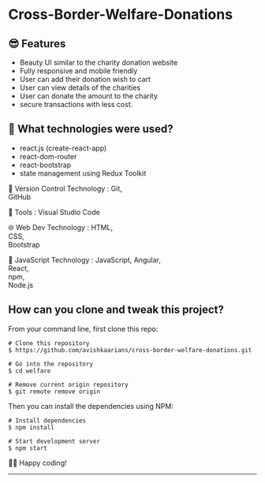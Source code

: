 # Cross-Border-Welfare-Donations

## 😎 Features

- Beauty UI similar to the charity donation website
- Fully responsive and mobile friendly 
- User can add their donation wish to cart
- User can view details of the charities
- User can donate the amount to the charity 
- secure transactions with less cost.

## 🚀 What technologies were used?

- react.js (create-react-app)
- react-dom-router
- react-bootstrap
- state management using Redux Toolkit

🧰 Version Control
Technology :
	Git,	
	GitHub	
 
 🔨 Tools :
 	Visual Studio Code	
  
  🌐 Web Dev
Technology :
	HTML,	
	CSS,	
 	Bootstrap	

  📜 JavaScript
Technology :
	JavaScript,	
	Angular,	
	React,	
 	npm,	
	Node.js	
 

## How can you clone and tweak this project?

From your command line, first clone this repo:

```
# Clone this repository
$ https://github.com/avishkaarians/cross-border-welfare-donations.git

# Go into the repository
$ cd welfare

# Remove current origin repository
$ git remote remove origin

```

Then you can install the dependencies using NPM:

```
# Install dependencies
$ npm install

# Start development server
$ npm start

```
👨‍💻 Happy coding!



---
